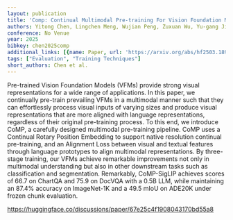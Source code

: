 ```yaml
---
layout: publication
title: 'Comp: Continual Multimodal Pre-training For Vision Foundation Models'
authors: Yitong Chen, Lingchen Meng, Wujian Peng, Zuxuan Wu, Yu-gang Jiang
conference: No Venue
year: 2025
bibkey: chen2025comp
additional_links: [{name: Paper, url: 'https://arxiv.org/abs/hf2503.18931'}]
tags: ["Evaluation", "Training Techniques"]
short_authors: Chen et al.
---
```

Pre-trained Vision Foundation Models (VFMs) provide strong visual representations for a wide range of applications. In this paper, we continually pre-train prevailing VFMs in a multimodal manner such that they can effortlessly process visual inputs of varying sizes and produce visual representations that are more aligned with language representations, regardless of their original pre-training process. To this end, we introduce CoMP, a carefully designed multimodal pre-training pipeline. CoMP uses a Continual Rotary Position Embedding to support native resolution continual pre-training, and an Alignment Loss between visual and textual features through language prototypes to align multimodal representations. By three-stage training, our VFMs achieve remarkable improvements not only in multimodal understanding but also in other downstream tasks such as classification and segmentation. Remarkably, CoMP-SigLIP achieves scores of 66.7 on ChartQA and 75.9 on DocVQA with a 0.5B LLM, while maintaining an 87.4% accuracy on ImageNet-1K and a 49.5 mIoU on ADE20K under frozen chunk evaluation.

https://huggingface.co/discussions/paper/67e25c4f1908043170bd55a8